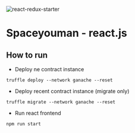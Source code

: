 ![react-redux-starter](https://user-images.githubusercontent.com/33935506/36640376-e23a592e-1a25-11e8-9567-ec4622684159.png)

# Spaceyouman - react.js

## How to run

* Deploy ne contract instance 

```truffle deploy --network ganache --reset```

* Deploy recent contract instance (migrate only)

```truffle migrate --network ganache --reset```

* Run react frontend

```npm run start```